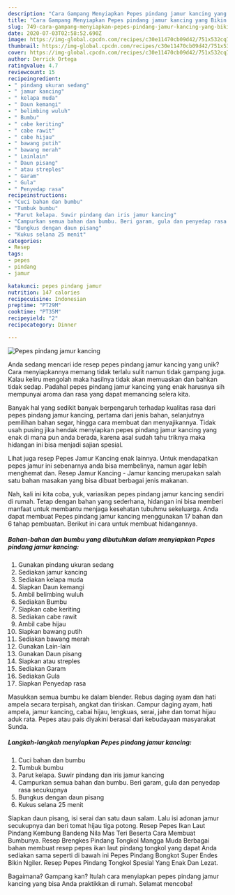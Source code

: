 ```yaml
---
description: "Cara Gampang Menyiapkan Pepes pindang jamur kancing yang Bikin Ngiler"
title: "Cara Gampang Menyiapkan Pepes pindang jamur kancing yang Bikin Ngiler"
slug: 749-cara-gampang-menyiapkan-pepes-pindang-jamur-kancing-yang-bikin-ngiler
date: 2020-07-03T02:58:52.690Z
image: https://img-global.cpcdn.com/recipes/c30e11470cb09d42/751x532cq70/pepes-pindang-jamur-kancing-foto-resep-utama.jpg
thumbnail: https://img-global.cpcdn.com/recipes/c30e11470cb09d42/751x532cq70/pepes-pindang-jamur-kancing-foto-resep-utama.jpg
cover: https://img-global.cpcdn.com/recipes/c30e11470cb09d42/751x532cq70/pepes-pindang-jamur-kancing-foto-resep-utama.jpg
author: Derrick Ortega
ratingvalue: 4.7
reviewcount: 15
recipeingredient:
- " pindang ukuran sedang"
- " jamur kancing"
- " kelapa muda"
- " Daun kemangi"
- " belimbing wuluh"
- " Bumbu"
- " cabe keriting"
- " cabe rawit"
- " cabe hijau"
- " bawang putih"
- " bawang merah"
- " Lainlain"
- " Daun pisang"
- " atau streples"
- " Garam"
- " Gula"
- " Penyedap rasa"
recipeinstructions:
- "Cuci bahan dan bumbu"
- "Tumbuk bumbu"
- "Parut kelapa. Suwir pindang dan iris jamur kancing"
- "Campurkan semua bahan dan bumbu. Beri garam, gula dan penyedap rasa secukupnya"
- "Bungkus dengan daun pisang"
- "Kukus selana 25 menit"
categories:
- Resep
tags:
- pepes
- pindang
- jamur

katakunci: pepes pindang jamur 
nutrition: 147 calories
recipecuisine: Indonesian
preptime: "PT29M"
cooktime: "PT35M"
recipeyield: "2"
recipecategory: Dinner

---
```



![Pepes pindang jamur kancing](https://img-global.cpcdn.com/recipes/c30e11470cb09d42/751x532cq70/pepes-pindang-jamur-kancing-foto-resep-utama.jpg)

Anda sedang mencari ide resep pepes pindang jamur kancing yang unik? Cara menyiapkannya memang tidak terlalu sulit namun tidak gampang juga. Kalau keliru mengolah maka hasilnya tidak akan memuaskan dan bahkan tidak sedap. Padahal pepes pindang jamur kancing yang enak harusnya sih mempunyai aroma dan rasa yang dapat memancing selera kita.

Banyak hal yang sedikit banyak berpengaruh terhadap kualitas rasa dari pepes pindang jamur kancing, pertama dari jenis bahan, selanjutnya pemilihan bahan segar, hingga cara membuat dan menyajikannya. Tidak usah pusing jika hendak menyiapkan pepes pindang jamur kancing yang enak di mana pun anda berada, karena asal sudah tahu triknya maka hidangan ini bisa menjadi sajian spesial.

Lihat juga resep Pepes Jamur Kancing enak lainnya. Untuk mendapatkan pepes jamur ini sebenarnya anda bisa membelinya, namun agar lebih menghemat dan. Resep Jamur Kancing - Jamur kancing merupakan salah satu bahan masakan yang bisa dibuat berbagai jenis makanan.


Nah, kali ini kita coba, yuk, variasikan pepes pindang jamur kancing sendiri di rumah. Tetap dengan bahan yang sederhana, hidangan ini bisa memberi manfaat untuk membantu menjaga kesehatan tubuhmu sekeluarga. Anda dapat membuat Pepes pindang jamur kancing menggunakan 17 bahan dan 6 tahap pembuatan. Berikut ini cara untuk membuat hidangannya.

<!--inarticleads1-->

##### Bahan-bahan dan bumbu yang dibutuhkan dalam menyiapkan Pepes pindang jamur kancing:

1. Gunakan  pindang ukuran sedang
1. Sediakan  jamur kancing
1. Sediakan  kelapa muda
1. Siapkan  Daun kemangi
1. Ambil  belimbing wuluh
1. Sediakan  Bumbu
1. Siapkan  cabe keriting
1. Sediakan  cabe rawit
1. Ambil  cabe hijau
1. Siapkan  bawang putih
1. Sediakan  bawang merah
1. Gunakan  Lain-lain
1. Gunakan  Daun pisang
1. Siapkan  atau streples
1. Sediakan  Garam
1. Sediakan  Gula
1. Siapkan  Penyedap rasa


Masukkan semua bumbu ke dalam blender. Rebus daging ayam dan hati ampela secara terpisah, angkat dan tiriskan. Campur daging ayam, hati ampela, jamur kancing, cabai hijau, lengkuas, serai, jahe dan tomat hijau aduk rata. Pepes atau pais diyakini berasal dari kebudayaan masyarakat Sunda. 

<!--inarticleads2-->

##### Langkah-langkah menyiapkan Pepes pindang jamur kancing:

1. Cuci bahan dan bumbu
1. Tumbuk bumbu
1. Parut kelapa. Suwir pindang dan iris jamur kancing
1. Campurkan semua bahan dan bumbu. Beri garam, gula dan penyedap rasa secukupnya
1. Bungkus dengan daun pisang
1. Kukus selana 25 menit


Siapkan daun pisang, isi serai dan satu daun salam. Lalu isi adonan jamur secukupnya dan beri tomat hijau tiga potong. Resep Pepes Ikan Laut Pindang Kembung Bandeng Nila Mas Teri Beserta Cara Membuat Bumbunya. Resep Brengkes Pindang Tongkol Mangga Muda Berbagai bahan membuat resep pepes ikan laut pindang tongkol yang dapat Anda sediakan sama seperti di bawah ini Pepes Pindang Bongkot Super Endes Bikin Ngiler. Resep Pepes Pindang Tongkol Spesial Yang Enak Dan Lezat. 

Bagaimana? Gampang kan? Itulah cara menyiapkan pepes pindang jamur kancing yang bisa Anda praktikkan di rumah. Selamat mencoba!
